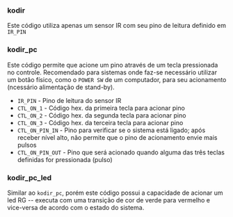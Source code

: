 ### kodir
Este código utiliza apenas um sensor IR com seu pino de leitura definido em `IR_PIN` 

### kodir_pc
Este código permite que acione um pino através de um tecla pressionada no controle. Recomendado para sistemas onde faz-se 
necessário utilizar um botão físico, como o `POWER SW` de um computador, para seu acionamento (ncessário alimentação de stand-by).
- `IR_PIN` - Pino de leitura do sensor IR
- `CTL_ON_1` - Código hex. da primeira tecla para acionar pino
- `CTL_ON_2` - Código hex. da segunda tecla para acionar pino
- `CTL_ON_3` - Código hex. da terceira tecla para acionar pino
- `CTL_ON_PIN_IN` - Pino para verificar se o sistema está ligado; após receber nível alto, não permite que o pino de acionamento
envie mais pulsos
- `CTL_ON_PIN_OUT` - Pino que será acionado quando alguma das três teclas definidas for pressionada (pulso)

### kodir_pc_led
Similar ao `kodir_pc`, porém este código possui a capacidade de acionar um led RG -- executa com uma transição de cor de verde para vermelho
e vice-versa de acordo com o estado do sistema.
